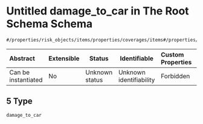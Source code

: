 # Untitled damage_to_car in The Root Schema Schema

```txt
#/properties/risk_objects/items/properties/coverages/items#/properties/risk_objects/items/properties/coverages/items/examples/5
```




| Abstract            | Extensible | Status         | Identifiable            | Custom Properties | Additional Properties | Access Restrictions | Defined In                                                                  |
| :------------------ | ---------- | -------------- | ----------------------- | :---------------- | --------------------- | ------------------- | --------------------------------------------------------------------------- |
| Can be instantiated | No         | Unknown status | Unknown identifiability | Forbidden         | Allowed               | none                | [quotes.schema.json\*](../../out/quotes.schema.json "open original schema") |

## 5 Type

`damage_to_car`
